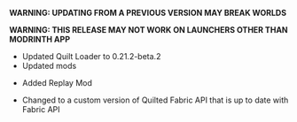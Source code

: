 **WARNING: UPDATING FROM A PREVIOUS VERSION MAY BREAK WORLDS**

**WARNING: THIS RELEASE MAY NOT WORK ON LAUNCHERS OTHER THAN MODRINTH APP**

- Updated Quilt Loader to 0.21.2-beta.2
- Updated mods

* Added Replay Mod

- Changed to a custom version of Quilted Fabric API that is up to date with Fabric API